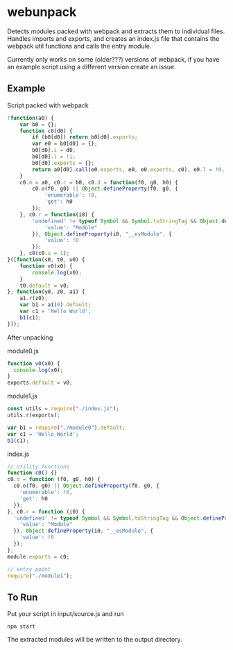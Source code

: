 # webunpack
Detects modules packed with webpack and extracts them to individual files. Handles imports and exports, and creates an index.js file that contains the webpack util functions and calls the entry module.

Currently only works on some (older???) versions of webpack, if you have an example script using a different version create an issue.

## Example
Script packed with webpack
```js
!function(a0) {
    var b0 = {};
    function c0(d0) {
        if (b0[d0]) return b0[d0].exports;
        var e0 = b0[d0] = {};
        b0[d0].i = d0;
        b0[d0].l = !1;
        b0[d0].exports = {};
        return a0[d0].call(e0.exports, e0, e0.exports, c0), e0.l = !0, e0.exports;
    }
    c0.m = a0, c0.c = b0, c0.d = function(f0, g0, h0) {
        c0.o(f0, g0) || Object.defineProperty(f0, g0, {
            'enumerable': !0,
            'get': h0
        });
    }, c0.r = function(i0) {
        'undefined' != typeof Symbol && Symbol.toStringTag && Object.defineProperty(i0, Symbol.toStringTag, {
            'value': "Module"
        }), Object.defineProperty(i0, "__esModule", {
            'value': !0
        });
    }, c0(c0.s = 1);
}([function(s0, t0, u0) {
    function v0(x0) {
        console.log(x0);
    }
    t0.default = v0;
}, function(y0, z0, a1) {
    a1.r(z0);
    var b1 = a1(0).default;
    var c1 = 'Hello World';
    b1(c1);
}]);
```

After unpacking<br/>

module0.js
```js
function v0(x0) {
  console.log(x0);
}
exports.default = v0;
```

module1.js
```js
const utils = require("./index.js");
utils.r(exports);

var b1 = require("./module0").default;
var c1 = 'Hello World';
b1(c1);
```

index.js
```js
// utility functions
function c0() {}
c0.d = function (f0, g0, h0) {
  c0.o(f0, g0) || Object.defineProperty(f0, g0, {
    'enumerable': !0,
    'get': h0
  });
}, c0.r = function (i0) {
  'undefined' != typeof Symbol && Symbol.toStringTag && Object.defineProperty(i0, Symbol.toStringTag, {
    'value': "Module"
  }), Object.defineProperty(i0, "__esModule", {
    'value': !0
  });
};
module.exports = c0;

// entry point
require("./module1");
```

## To Run
Put your script in input/source.js and run 
```
npm start
```
The extracted modules will be written to the output directory.
